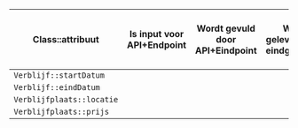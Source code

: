 | Class::attribuut  | Is input voor API+Endpoint  | Wordt gevuld door API+Eindpoint  | Wordt geleverd door eindgebruiker  | Moet worden opgeslagen in de applicatie  |
| --- | --- | --- | --- | --- |
| `Verblijf::startDatum`    |  |  |  |  |
| `Verblijf::eindDatum`     |  |  |  |  |
| `Verblijfplaats::locatie` |  |  |  |  |
| `Verblijfplaats::prijs`   |  |  |  |  |
